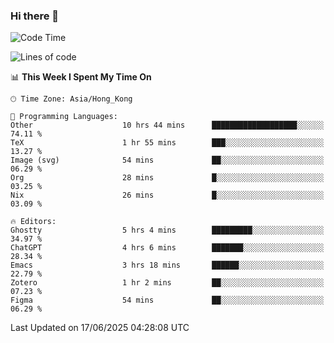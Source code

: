 ### Hi there 👋

<!--
**nicehiro/nicehiro** is a ✨ _special_ ✨ repository because its `README.md` (this file) appears on your GitHub profile.

Here are some ideas to get you started:

- 🔭 I’m currently working on ...
- 🌱 I’m currently learning ...
- 👯 I’m looking to collaborate on ...
- 🤔 I’m looking for help with ...
- 💬 Ask me about ...
- 📫 How to reach me: ...
- 😄 Pronouns: ...
- ⚡ Fun fact: ...
-->

<!--START_SECTION:waka-->
![Code Time](http://img.shields.io/badge/Code%20Time-734%20hrs%2020%20mins-blue)

![Lines of code](https://img.shields.io/badge/From%20Hello%20World%20I%27ve%20Written-1.7%20million%20lines%20of%20code-blue)

📊 **This Week I Spent My Time On** 

```text
🕑︎ Time Zone: Asia/Hong_Kong

💬 Programming Languages: 
Other                    10 hrs 44 mins      ███████████████████░░░░░░   74.11 % 
TeX                      1 hr 55 mins        ███░░░░░░░░░░░░░░░░░░░░░░   13.27 % 
Image (svg)              54 mins             ██░░░░░░░░░░░░░░░░░░░░░░░   06.29 % 
Org                      28 mins             █░░░░░░░░░░░░░░░░░░░░░░░░   03.25 % 
Nix                      26 mins             █░░░░░░░░░░░░░░░░░░░░░░░░   03.09 % 

🔥 Editors: 
Ghostty                  5 hrs 4 mins        █████████░░░░░░░░░░░░░░░░   34.97 % 
ChatGPT                  4 hrs 6 mins        ███████░░░░░░░░░░░░░░░░░░   28.34 % 
Emacs                    3 hrs 18 mins       ██████░░░░░░░░░░░░░░░░░░░   22.79 % 
Zotero                   1 hr 2 mins         ██░░░░░░░░░░░░░░░░░░░░░░░   07.23 % 
Figma                    54 mins             ██░░░░░░░░░░░░░░░░░░░░░░░   06.29 % 
```


 Last Updated on 17/06/2025 04:28:08 UTC
<!--END_SECTION:waka-->

